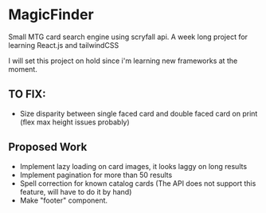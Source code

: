 # MagicFinder

Small MTG card search engine using scryfall api. A week long project for learning React.js and tailwindCSS 

I will set this project on hold since i'm learning new frameworks at the moment.
## TO FIX:
- Size disparity between single faced card and double faced card on print (flex max height issues probably)
## Proposed Work

- Implement lazy loading on card images, it looks laggy on long results
- Implement pagination for more than 50 results
- Spell correction for known catalog cards (The API does not support this feature, will have to do it by hand)
- Make "footer" component.


